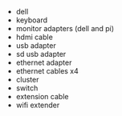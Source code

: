 - dell
- keyboard
- monitor adapters (dell and pi)
- hdmi cable
- usb adapter
- sd usb adapter
- ethernet adapter
- ethernet cables x4
- cluster
- switch
- extension cable
- wifi extender
